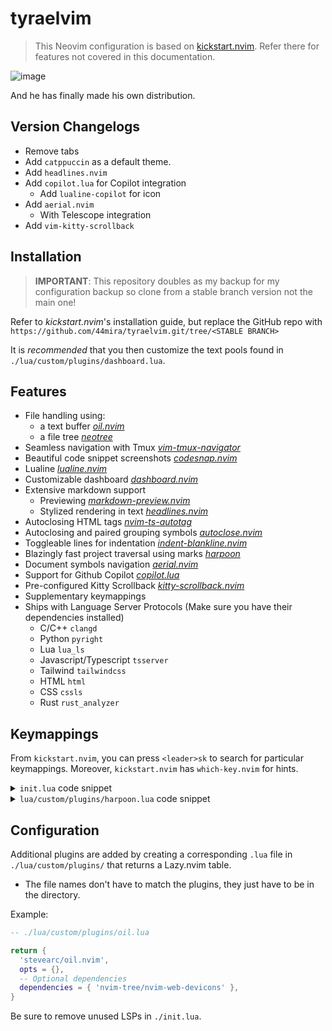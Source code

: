 
# tyraelvim

> This Neovim configuration is based on [kickstart.nvim](https://github.com/nvim-lua/kickstart.nvim).
> Refer there for features not covered in this documentation.

![image](https://github.com/44mira/tyraelvim/assets/116419708/e3e575d5-bc57-4f3d-9b1d-640e28fd75da)
    
And he has finally made his own distribution.

## Version Changelogs

- Remove tabs 
- Add `catppuccin` as a default theme.
- Add `headlines.nvim`
- Add `copilot.lua` for Copilot integration
    - Add `lualine-copilot` for icon
- Add `aerial.nvim`
    - With Telescope integration
- Add `vim-kitty-scrollback`

## Installation

> **IMPORTANT**: This repository doubles as my backup for my configuration backup so clone from a stable branch version not the main one!

Refer to *kickstart.nvim*'s installation guide, but replace the GitHub repo with `https://github.com/44mira/tyraelvim.git/tree/<STABLE BRANCH>`

It is *recommended* that you then customize the text pools found in `./lua/custom/plugins/dashboard.lua`.

## Features

- File handling using:
    - a text buffer *[oil.nvim](https://github.com/stevearc/oil.nvim)*
    - a file tree *[neotree](https://github.com/nvim-neo-tree/neo-tree.nvim)*
- Seamless navigation with Tmux *[vim-tmux-navigator](https://github.com/christoomey/vim-tmux-navigator)*
- Beautiful code snippet screenshots *[codesnap.nvim](https://github.com/mistricky/codesnap.nvim)*
- Lualine *[lualine.nvim](https://github.com/nvim-lualine/lualine.nvim)*
- Customizable dashboard *[dashboard.nvim](https://github.com/MeanderingProgrammer/dashboard.nvim)*
- Extensive markdown support
    - Previewing *[markdown-preview.nvim](https://github.com/iamcco/markdown-preview.nvim)*
    - Stylized rendering in text *[headlines.nvim](https://github.com/lukas-reineke/headlines.nvim)*
- Autoclosing HTML tags *[nvim-ts-autotag](https://github.com/windwp/nvim-ts-autotag)*
- Autoclosing and paired grouping symbols *[autoclose.nvim](https://github.com/m4xshen/autoclose.nvim)*
- Toggleable lines for indentation *[indent-blankline.nvim](https://github.com/lukas-reineke/indent-blankline.nvim)*
- Blazingly fast project traversal using marks *[harpoon](https://github.com/ThePrimeagen/harpoon)*
- Document symbols navigation *[aerial.nvim](https://github.com/stevearc/aerial.nvim)*
- Support for Github Copilot *[copilot.lua](https://github.com/zbirenbaum/copilot.lua)*
- Pre-configured Kitty Scrollback *[kitty-scrollback.nvim](https://github.com/mikesmithgh/kitty-scrollback.nvim)*
- Supplementary keymappings
- Ships with Language Server Protocols (Make sure you have their dependencies
  installed)
    - C/C++ `clangd`
    - Python `pyright`
    - Lua `lua_ls`
    - Javascript/Typescript `tsserver`
    - Tailwind `tailwindcss`
    - HTML `html`
    - CSS `cssls`
    - Rust `rust_analyzer`

## Keymappings

From `kickstart.nvim`, you can press `<leader>sk` to search for particular keymappings. Moreover, `kickstart.nvim` has `which-key.nvim` for hints.

<details>
  <summary> <code>init.lua</code> code snippet</summary>

```lua
-- ./init.lua

-- Open File tree
bind('n', '<leader>t', '<cmd>Neotree toggle reveal<CR>', { desc = 'Open Neo[T]ree' })

-- Open an Oil buffer
bind('n', '<leader>f', '<cmd>Oil<CR>', { desc = 'Open [F]ile explorer buffer' })

-- Toggle lines for indented
bind('n', '<leader>i', '<cmd>IBLEnable | set cc=80<CR>', { desc = 'Enable Indent Blank Line' })
bind('n', '<leader>j', '<cmd>IBLDisable | set cc=0<CR>', { desc = 'Disable Indent Blank Line' })

-- Additional normal bind shortcut for ergonomics
bind('i', 'jk', '<Esc>', { desc = 'Normal mode' })

-- Close a tab
bind('n', '<leader>bd', '<cmd>bd<CR>', { desc = '[B]uffer [D]elete' })

-- Cycle through tabs
bind('n', '<leader>[', '<cmd>bp<CR>', { desc = '[[] Previous Buffer' })
bind('n', '<leader>]', '<cmd>bn<CR>', { desc = '[]] Next Buffer' })

-- Markdown preview
bind('n', '<leader>pm', '<cmd>MarkdownPreviewToggle<CR>', { desc = '[P]review [M]arkdown' })

-- Note taking
bind('n', '<leader>nb', '<cmd>:enew<CR>', { desc = '[N]ew [B]uffer' })
```

</details> 
<details>
  <summary> <code>lua/custom/plugins/harpoon.lua</code> code snippet</summary>

```lua
-- lua/custom/plugins/harpoon.lua

-- Mark creation and finding
bind('n', '<leader>m', require('harpoon.mark').add_file, { desc = '[M]ake mark' })
bind('n', '<leader>o', require('harpoon.ui').toggle_quick_menu, { desc = '[O]pen marks' })
bind('n', '<leader>sm', '<cmd>Telescope harpoon marks<CR>', { desc = '[S]earch [M]arks' })

-- Scroll through marks
bind('n', '<leader>wj', require('harpoon.ui').nav_prev, { desc = '[W]arp to previous mark' })
bind('n', '<leader>wk', require('harpoon.ui').nav_next, { desc = '[W]arp to next mark' })

-- Jump through marks like tabs
for i = 1, 9 do
    bind('n', ('<M-%d>'):format(i), function()
        require('harpoon.ui').nav_file(i)
    end, { desc = ('Jump to mark %d'):format(i) })
end
```
</details>

## Configuration

Additional plugins are added by creating a corresponding `.lua` file in `./lua/custom/plugins/` that returns a Lazy.nvim table.
- The file names don't have to match the plugins, they just have to be in the directory.

Example:

```lua
-- ./lua/custom/plugins/oil.lua

return {
  'stevearc/oil.nvim',
  opts = {},
  -- Optional dependencies
  dependencies = { 'nvim-tree/nvim-web-devicons' },
}
```

Be sure to remove unused LSPs in `./init.lua`.

